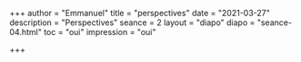 +++
author = "Emmanuel"
title = "perspectives"
date = "2021-03-27"
description = "Perspectives"
seance = 2
layout = "diapo"
diapo = "seance-04.html"
toc = "oui"
impression = "oui"

+++
